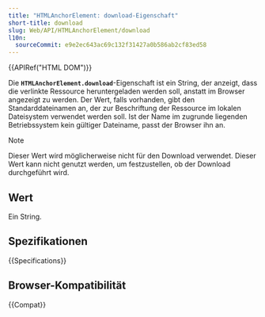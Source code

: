 ```yaml
---
title: "HTMLAnchorElement: download-Eigenschaft"
short-title: download
slug: Web/API/HTMLAnchorElement/download
l10n:
  sourceCommit: e9e2ec643ac69c132f31427a0b586ab2cf83ed58
---
```


{{APIRef("HTML DOM")}}

Die **`HTMLAnchorElement.download`**-Eigenschaft ist ein
String, der anzeigt, dass die verlinkte Ressource heruntergeladen werden soll, anstatt im Browser angezeigt zu werden. Der Wert, falls vorhanden, gibt den
Standarddateinamen an, der zur Beschriftung der Ressource im lokalen Dateisystem verwendet werden soll. Ist der Name im zugrunde liegenden Betriebssystem kein gültiger Dateiname, passt der Browser ihn an.

> [!NOTE]
> Dieser Wert wird möglicherweise nicht für den Download verwendet. Dieser Wert kann nicht
> genutzt werden, um festzustellen, ob der Download durchgeführt wird.

## Wert

Ein String.

## Spezifikationen

{{Specifications}}

## Browser-Kompatibilität

{{Compat}}

